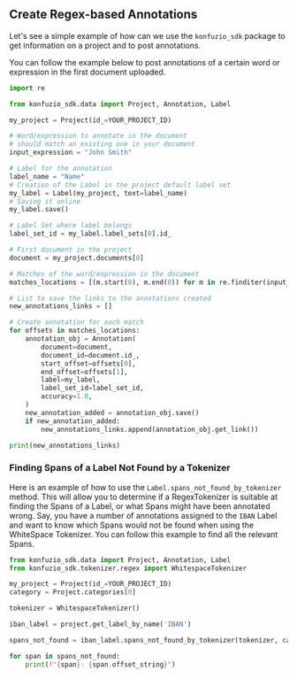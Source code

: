 ## Create Regex-based Annotations

Let's see a simple example of how can we use the `konfuzio_sdk` package to get information on a project and to post annotations.

You can follow the example below to post annotations of a certain word or expression in the first document uploaded.

```python
import re

from konfuzio_sdk.data import Project, Annotation, Label

my_project = Project(id_=YOUR_PROJECT_ID)

# Word/expression to annotate in the document
# should match an existing one in your document
input_expression = "John Smith"

# Label for the annotation
label_name = "Name"
# Creation of the Label in the project default label set
my_label = Label(my_project, text=label_name)
# Saving it online
my_label.save()

# Label Set where label belongs
label_set_id = my_label.label_sets[0].id_

# First document in the project
document = my_project.documents[0]

# Matches of the word/expression in the document
matches_locations = [(m.start(0), m.end(0)) for m in re.finditer(input_expression, document.text)]

# List to save the links to the annotations created
new_annotations_links = []

# Create annotation for each match
for offsets in matches_locations:
    annotation_obj = Annotation(
        document=document,
        document_id=document.id_,
        start_offset=offsets[0],
        end_offset=offsets[1],
        label=my_label,
        label_set_id=label_set_id,
        accuracy=1.0,
    )
    new_annotation_added = annotation_obj.save()
    if new_annotation_added:
        new_annotations_links.append(annotation_obj.get_link())

print(new_annotations_links)

```


### Finding Spans of a Label Not Found by a Tokenizer

Here is an example of how to use the `Label.spans_not_found_by_tokenizer` method. This will allow you to determine if a RegexTokenizer is suitable at finding the Spans of a Label, or what Spans might have been annotated wrong. Say, you have a number of annotations assigned to the `IBAN` Label and want to know which Spans would not be found when using the WhiteSpace Tokenizer. You can follow this example to find all the relevant Spans.

```python
from konfuzio_sdk.data import Project, Annotation, Label
from konfuzio_sdk.tokenizer.regex import WhitespaceTokenizer

my_project = Project(id_=YOUR_PROJECT_ID)
category = Project.categories[0]

tokenizer = WhitespaceTokenizer()

iban_label = project.get_label_by_name('IBAN')

spans_not_found = iban_label.spans_not_found_by_tokenizer(tokenizer, categories=[category])

for span in spans_not_found:
    print(f"{span}: {span.offset_string}")

```
